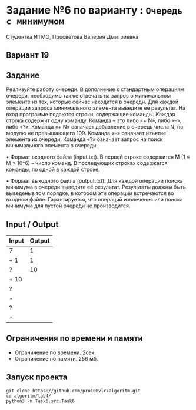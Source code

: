 # Задание №6 по варианту  : `Очередь с минимумом`
Студентка ИТМО,  Просветова Валерия Дмитриевна

## Вариант 19

## Задание 

Реализуйте работу очереди. В дополнение к стандартным операциям очереди, необходимо также отвечать на запрос о минимальном элементе из тех, которые сейчас находится в очереди. Для каждой операции запроса минимального элемента выведите ее результат.
На вход программе подаются строки, содержащие команды. Каждая строка содержит одну команду. Команда – это либо «+ N», либо «–», либо «?». Команда «+ N» означает добавление в очередь числа N, по модулю не превышающего 109.
Команда «–» означает изъятие элемента из очереди. Команда «?» означает запрос на поиск минимального элемента в очереди.

• Формат входного файла (input.txt). В первой строке содержится M (1 ≤ M ≤ 10^6) – число команд. В последующих строках содержатся команды, по одной в каждой строке.

• Формат выходного файла (output.txt). Для каждой операции поиска минимума в очереди выведите её результат. Результаты должны быть выведеныв том порядке, в котором эти операции встречаются во входном файле. Гарантируется, что операций извлечения или поиска минимума для пустой очереди не производится.

## Input / Output 

| Input    | Output   |
|----------|----------|
| 7        | 1        |
| + 1      | 1        |
| ?        | 10       |
| + 10     |          |
| ?        |          |
| -        |          |
| ?        |          |
| -        |          |

## Ограничения по времени и памяти

- Ограничение по времени. 2сек.
- Ограничение по памяти. 256 мб.

## Запуск проекта

`git clone https://github.com/pro100vlr/algoritm.git`   
`cd algoritm/lab4/`  
`python3 -m Task6.src.Task6` 